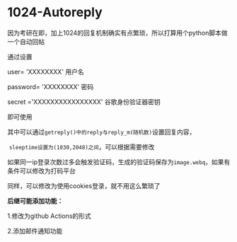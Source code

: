 # 1024-Autoreply

因为考研在即，加上1024的回复机制确实有点繁琐，所以打算用个python脚本做一个自动回帖 

通过设置

user= 'XXXXXXXX'                   		用户名

password= 'XXXXXXXX'			     密码

 secret ='XXXXXXXXXXXXXXXX'     谷歌身份验证器密钥

即可使用

其中可以通过`getreply()中的reply与reply_m(随机数)`设置回复内容，

​						`sleeptime设置为(1030,2048)之间`，可以根据需要修改

如果同一ip登录次数过多会触发验证码，生成的验证码保存为`image.webq`，如果有条件可以修改为打码平台

同样，可以修改为使用cookies登录，就不用这么繁琐了

**后继可能添加功能：**

1.修改为github Actions的形式

2.添加邮件通知功能

